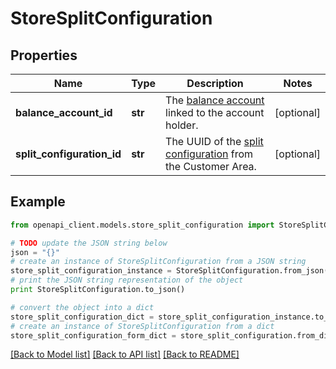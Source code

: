 # StoreSplitConfiguration


## Properties
Name | Type | Description | Notes
------------ | ------------- | ------------- | -------------
**balance_account_id** | **str** | The [balance account](https://docs.adyen.com/api-explorer/#/balanceplatform/latest/get/balanceAccounts/{id}__queryParam_id) linked to the account holder. | [optional] 
**split_configuration_id** | **str** | The UUID of the [split configuration](https://docs.adyen.com/marketplaces-and-platforms/classic/split-configuration-for-stores) from the Customer Area. | [optional] 

## Example

```python
from openapi_client.models.store_split_configuration import StoreSplitConfiguration

# TODO update the JSON string below
json = "{}"
# create an instance of StoreSplitConfiguration from a JSON string
store_split_configuration_instance = StoreSplitConfiguration.from_json(json)
# print the JSON string representation of the object
print StoreSplitConfiguration.to_json()

# convert the object into a dict
store_split_configuration_dict = store_split_configuration_instance.to_dict()
# create an instance of StoreSplitConfiguration from a dict
store_split_configuration_form_dict = store_split_configuration.from_dict(store_split_configuration_dict)
```
[[Back to Model list]](../README.md#documentation-for-models) [[Back to API list]](../README.md#documentation-for-api-endpoints) [[Back to README]](../README.md)


